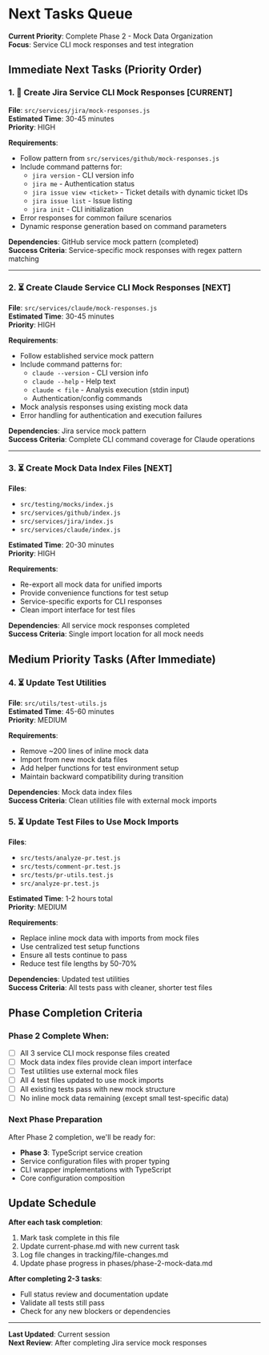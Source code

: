 # Next Tasks Queue

**Current Priority**: Complete Phase 2 - Mock Data Organization  
**Focus**: Service CLI mock responses and test integration  

## Immediate Next Tasks (Priority Order)

### 1. 🔄 Create Jira Service CLI Mock Responses [CURRENT]
**File**: `src/services/jira/mock-responses.js`  
**Estimated Time**: 30-45 minutes  
**Priority**: HIGH  

**Requirements**:
- Follow pattern from `src/services/github/mock-responses.js`
- Include command patterns for:
  - `jira version` - CLI version info
  - `jira me` - Authentication status
  - `jira issue view <ticket>` - Ticket details with dynamic ticket IDs
  - `jira issue list` - Issue listing
  - `jira init` - CLI initialization
- Error responses for common failure scenarios
- Dynamic response generation based on command parameters

**Dependencies**: GitHub service mock pattern (completed)  
**Success Criteria**: Service-specific mock responses with regex pattern matching

---

### 2. ⏳ Create Claude Service CLI Mock Responses [NEXT]
**File**: `src/services/claude/mock-responses.js`  
**Estimated Time**: 30-45 minutes  
**Priority**: HIGH  

**Requirements**:
- Follow established service mock pattern
- Include command patterns for:
  - `claude --version` - CLI version info  
  - `claude --help` - Help text
  - `claude < file` - Analysis execution (stdin input)
  - Authentication/config commands
- Mock analysis responses using existing mock data
- Error handling for authentication and execution failures

**Dependencies**: Jira service mock pattern  
**Success Criteria**: Complete CLI command coverage for Claude operations

---

### 3. ⏳ Create Mock Data Index Files [NEXT]
**Files**: 
- `src/testing/mocks/index.js`
- `src/services/github/index.js`  
- `src/services/jira/index.js`
- `src/services/claude/index.js`

**Estimated Time**: 20-30 minutes  
**Priority**: HIGH  

**Requirements**:
- Re-export all mock data for unified imports
- Provide convenience functions for test setup
- Service-specific exports for CLI responses
- Clean import interface for test files

**Dependencies**: All service mock responses completed  
**Success Criteria**: Single import location for all mock needs

## Medium Priority Tasks (After Immediate)

### 4. ⏳ Update Test Utilities
**File**: `src/utils/test-utils.js`  
**Estimated Time**: 45-60 minutes  
**Priority**: MEDIUM  

**Requirements**:
- Remove ~200 lines of inline mock data
- Import from new mock data files
- Add helper functions for test environment setup
- Maintain backward compatibility during transition

**Dependencies**: Mock data index files  
**Success Criteria**: Clean utilities file with external mock imports

### 5. ⏳ Update Test Files to Use Mock Imports
**Files**:
- `src/tests/analyze-pr.test.js`
- `src/tests/comment-pr.test.js`
- `src/tests/pr-utils.test.js`  
- `src/analyze-pr.test.js`

**Estimated Time**: 1-2 hours total  
**Priority**: MEDIUM  

**Requirements**:
- Replace inline mock data with imports from mock files
- Use centralized test setup functions
- Ensure all tests continue to pass
- Reduce test file lengths by 50-70%

**Dependencies**: Updated test utilities  
**Success Criteria**: All tests pass with cleaner, shorter test files

## Phase Completion Criteria

### Phase 2 Complete When:
- [ ] All 3 service CLI mock response files created
- [ ] Mock data index files provide clean import interface
- [ ] Test utilities use external mock files
- [ ] All 4 test files updated to use mock imports  
- [ ] All existing tests pass with new mock structure
- [ ] No inline mock data remaining (except small test-specific data)

### Next Phase Preparation
After Phase 2 completion, we'll be ready for:
- **Phase 3**: TypeScript service creation
- Service configuration files with proper typing
- CLI wrapper implementations with TypeScript
- Core configuration composition

## Update Schedule

**After each task completion**:
1. Mark task complete in this file
2. Update current-phase.md with new current task
3. Log file changes in tracking/file-changes.md
4. Update phase progress in phases/phase-2-mock-data.md

**After completing 2-3 tasks**:
- Full status review and documentation update
- Validate all tests still pass
- Check for any new blockers or dependencies

---
**Last Updated**: Current session  
**Next Review**: After completing Jira service mock responses